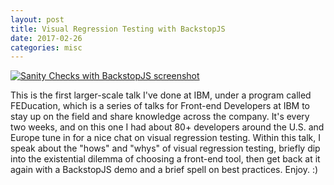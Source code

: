 ```yaml
---
layout: post
title: Visual Regression Testing with BackstopJS
date: 2017-02-26
categories: misc
---
```


[![Sanity Checks with BackstopJS screenshot](http://img.youtube.com/vi/l8lGj8Zh0k4/0.jpg)](https://www.youtube.com/watch?v=l8lGj8Zh0k4 "Sanity Checks with BackstopJS")

This is the first larger-scale talk I've done at IBM, under a program called FEDucation, which is a series of talks for Front-end Developers at IBM to stay up on the field and share knowledge across the company. It's every two weeks, and on this one I had about 80+ developers around the U.S. and Europe tune in for a nice chat on visual regression testing. Within this talk, I speak about the "hows" and "whys" of visual regression testing, briefly dip into the existential dilemma of choosing a front-end tool, then get back at it again with a BackstopJS demo and a brief spell on best practices. Enjoy. :)
